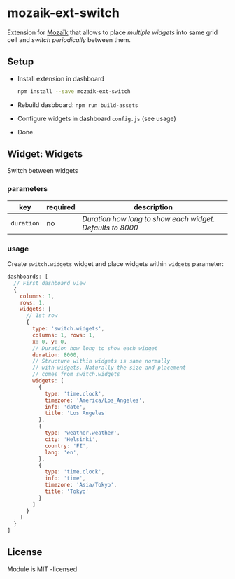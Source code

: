 # mozaik-ext-switch

Extension for [Mozaïk](http://mozaik.rocks/) that allows to place *multiple widgets* into same grid cell and *switch periodically* between them.

## Setup

- Install extension in dashboard

    ```bash
    npm install --save mozaik-ext-switch
    ```

- Rebuild dasbboard: `npm run build-assets`
- Configure widgets in dashboard ``config.js`` (see usage)
- Done.

## Widget: Widgets

Switch between widgets

### parameters

key           | required | description
--------------|----------|---------------
`duration`    | no       | *Duration how long to show each widget. Defaults to 8000*

### usage

Create `switch.widgets` widget and place widgets within `widgets` parameter:

```javascript
dashboards: [
  // First dashboard view
  {
    columns: 1,
    rows: 1,
    widgets: [
      // 1st row
      {
        type: 'switch.widgets',
        columns: 1, rows: 1,
        x: 0, y: 0,
        // Duration how long to show each widget
        duration: 8000,
        // Structure within widgets is same normally
        // with widgets. Naturally the size and placement
        // comes from switch.widgets
        widgets: [
          {
            type: 'time.clock',
            timezone: 'America/Los_Angeles',
            info: 'date',
            title: 'Los Angeles'
          },
          {
            type: 'weather.weather',
            city: 'Helsinki',
            country: 'FI',
            lang: 'en',
          },
          {
            type: 'time.clock',
            info: 'time',
            timezone: 'Asia/Tokyo',
            title: 'Tokyo'
          }
        ]
      }
    ]
  }
]
```

## License

Module is MIT -licensed
